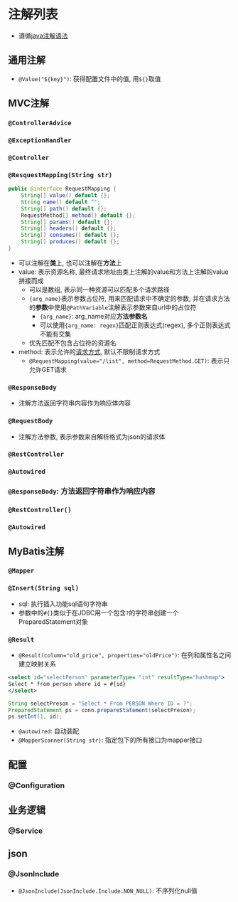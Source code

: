 # 注解列表

- 遵循[java注解语法](../Java_Annotation)

## 通用注解

- `@Value("${key}")`: 获得配置文件中的值, 用`${}`取值

## MVC注解

### `@ControllerAdvice`

### `@ExceptionHandler`

### `@Controller`

### `@ResquestMapping(String str)`

```java
public @interface RequestMapping {
    String[] value() default {};
    String name() default "";
    String[] path() default {};
    RequestMethod[] method() default {};
    String[] params() default {};
    String[] headers() default {};
    String[] consumes() default {};
    String[] produces() default {};
}
```

- 可以注解在**类**上, 也可以注解在**方法**上
- value: 表示资源名称, 最终请求地址由类上注解的value和方法上注解的value拼接而成
  - 可以是数组, 表示同一种资源可以匹配多个请求路径
  - `{arg_name}`表示参数占位符, 用来匹配请求中不确定的参数, 并在请求方法的**参数**中使用`@PathVariable`注解表示参数来自url中的占位符
    - `{arg_name}`: arg_name对应**方法参数名**
    - 可以使用`{arg_name: regex}`匹配正则表达式(regex), 多个正则表达式不能有交集
  - 优先匹配不包含占位符的资源名
- method: 表示允许的[请求方式](../../Network/Http_Request_Message.md#请求行), 默认不限制请求方式
  - `@RequestMapping(value="/list", method=RequestMethod.GET)`: 表示只允许GET请求

### `@ResponseBody` 

- 注解方法返回字符串内容作为响应体内容

### `@RequestBody`

- 注解方法参数, 表示参数来自解析格式为json的请求体

### `@RestController`

### `@Autowired`

### `@ResponseBody`: 方法返回字符串作为响应内容

### `@RestController()`

### `@Autowired`


## MyBatis注解

### `@Mapper`

### `@Insert(String sql)`

- sql: 执行插入功能sql语句字符串
- 参数中的`#{}`类似于在JDBC用一个包含`?`的字符串创建一个PreparedStatement对象

### `@Result`

- `@Result(column="old_price", properties="oldPrice")`: 在列和属性名之间建立映射关系

```xml
<select id="selectPerson" parameterType= "int" resultType="hashmap">
Select * from person where id = #{id}
</select>
```

```java
String selectPreson = "Select * From PERSON Where ID = ?";
PreparedStatement ps = conn.prepareStatement(selectPreson);
ps.setInt(1, id);
```

- `@autowired`: 自动装配
- `@MapperScanner(String str)`: 指定包下的所有接口为mapper接口

## 配置

### @Configuration

## 业务逻辑

### @Service

## json

### @JsonInclude

- `@JsonInclude(JsonInclude.Include.NON_NULL)`: 不序列化null值


